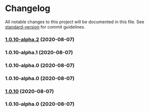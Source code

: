 # Changelog

All notable changes to this project will be documented in this file. See [standard-version](https://github.com/conventional-changelog/standard-version) for commit guidelines.

### [1.0.10-alpha.2](https://github.com/lk0606/npm_test_table/compare/v1.0.10-alpha.1...v1.0.10-alpha.2) (2020-08-07)

### 1.0.10-alpha.1 (2020-08-07)

### 1.0.10-alpha.0 (2020-08-07)

### 1.0.10-alpha.0 (2020-08-07)

### [1.0.10](https://github.com/lk0606/npm_test_table/compare/v1.0.10-alpha.0...v1.0.10) (2020-08-07)

### 1.0.10-alpha.0 (2020-08-07)
